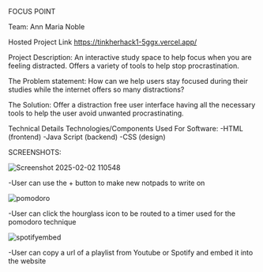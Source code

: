 FOCUS POINT

Team:
Ann Maria Noble

Hosted Project Link
https://tinkherhack1-5ggx.vercel.app/

Project Description:
An interactive study space to help focus when you are feeling distracted. Offers a variety of tools to help stop procrastination.

The Problem statement:
How can we help users stay focused during their studies while the internet offers so many distractions?

The Solution:
Offer a distraction free user interface having all the necessary tools to help the user avoid unwanted procrastinating. 

Technical Details
Technologies/Components Used
For Software:
-HTML (frontend)
-Java Script (backend)
-CSS (design)

SCREENSHOTS:

![Screenshot 2025-02-02 110548](https://github.com/user-attachments/assets/aa9c19ce-92a1-4bd1-9488-22df4a685e52)

-User can use the + button to make new notpads to write on

![pomodoro](https://github.com/user-attachments/assets/bc4ea637-f225-4d89-ab77-e1273bb06756)

-User can click the hourglass icon to be routed to a timer used for the pomodoro technique

![spotifyembed](https://github.com/user-attachments/assets/137c5612-9a95-4dfb-b79e-bebb9bc4e14d)

-User can copy a url of a playlist from Youtube or Spotify and embed it into the website


